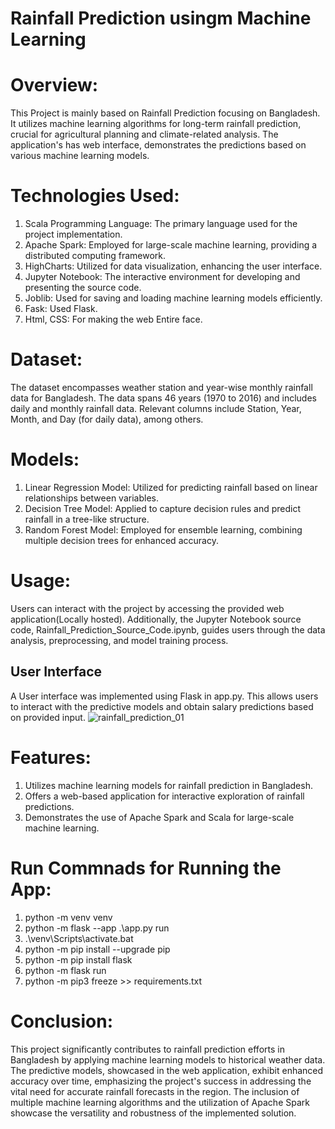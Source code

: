 # Rainfall Prediction usingm Machine Learning

# Overview:
This Project is mainly based on Rainfall Prediction focusing on Bangladesh. It utilizes machine learning algorithms for long-term rainfall prediction, crucial for agricultural planning and climate-related analysis. The application's has web interface, demonstrates the predictions based on various machine learning models.

# Technologies Used:
1. Scala Programming Language: The primary language used for the project implementation.
2. Apache Spark: Employed for large-scale machine learning, providing a distributed computing framework.
3. HighCharts: Utilized for data visualization, enhancing the user interface.
4. Jupyter Notebook: The interactive environment for developing and presenting the source code.
5. Joblib: Used for saving and loading machine learning models efficiently.
6. Fask: Used Flask.
7. Html, CSS: For making the web Entire face.

# Dataset:
The dataset encompasses weather station and year-wise monthly rainfall data for Bangladesh. The data spans 46 years (1970 to 2016) and includes daily and monthly rainfall data. Relevant columns include Station, Year, Month, and Day (for daily data), among others.

# Models:
1. Linear Regression Model: Utilized for predicting rainfall based on linear relationships between variables.
2. Decision Tree Model: Applied to capture decision rules and predict rainfall in a tree-like structure.
3. Random Forest Model: Employed for ensemble learning, combining multiple decision trees for enhanced accuracy.

# Usage:
Users can interact with the project by accessing the provided web application(Locally hosted). Additionally, the Jupyter Notebook source code, Rainfall_Prediction_Source_Code.ipynb, guides users through the data analysis, preprocessing, and model training process.

## User Interface
A User interface was implemented using Flask in app.py. This allows users to interact with the predictive models and obtain salary predictions based on provided input.
![rainfall_prediction_01](https://github.com/anowarorg/cybersecurity-salary-prediction-using-Apache-spark/assets/103601765/4c85ba3f-ee0c-4565-8fe1-ca2c5974e0e6)

# Features:

1. Utilizes machine learning models for rainfall prediction in Bangladesh.
2. Offers a web-based application for interactive exploration of rainfall predictions.
3. Demonstrates the use of Apache Spark and Scala for large-scale machine learning.

# Run Commnads for Running the App:

1. python -m venv venv
2. python -m flask --app .\app.py run
3. .\venv\Scripts\activate.bat
4. python -m pip install --upgrade pip
5. python -m pip install flask
6. python -m flask run
7. python -m pip3 freeze >> requirements.txt

# Conclusion:
This project significantly contributes to rainfall prediction efforts in Bangladesh by applying machine learning models to historical weather data. The predictive models, showcased in the web application, exhibit enhanced accuracy over time, emphasizing the project's success in addressing the vital need for accurate rainfall forecasts in the region. The inclusion of multiple machine learning algorithms and the utilization of Apache Spark showcase the versatility and robustness of the implemented solution.
